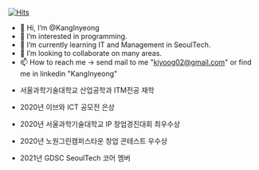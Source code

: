 [![Hits](https://hits.seeyoufarm.com/api/count/incr/badge.svg?url=https%3A%2F%2Fgithub.com%2FKangInyeong&count_bg=%23F8F942&title_bg=%23BBE5AA&icon=&icon_color=%23B6B3B3&title=hits&edge_flat=false)](https://hits.seeyoufarm.com)

- 👋 Hi, I’m @KangInyeong
- 👀 I’m interested in programming.
- 🌱 I’m currently learning IT and Management in SeoulTech.
- 💞️ I’m looking to collaborate on many areas.
- 📫 How to reach me -> send mail to me "kiyoog02@gmail.com" or find me in linkedin "KangInyeong"

* 서울과학기술대학교 산업공학과 ITM전공 재학

* 2020년 이브와 ICT 공모전 은상 
* 2020년 서울과학기술대학교 IP 창업경진대회 최우수상
* 2020년 노원그린캠퍼스타운 창업 콘테스트 우수상
* 2021년 GDSC SeoulTech 코어 멤버
